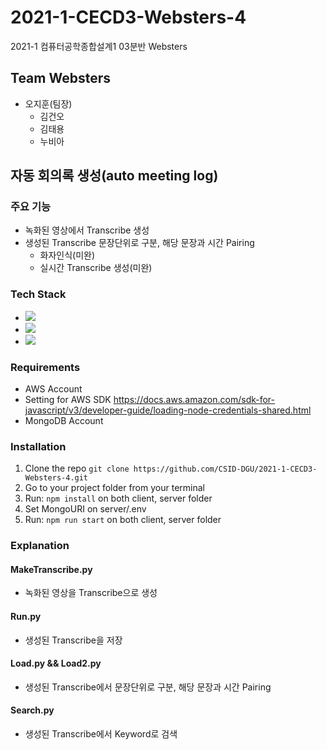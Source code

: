 # 2021-1-CECD3-Websters-4
2021-1 컴퓨터공학종합설계1 03분반 Websters

## Team Websters
* 오지훈(팀장)
  * 김건오
  * 김태용
  * 누비아

## 자동 회의록 생성(auto meeting log)

### 주요 기능

- 녹화된 영상에서 Transcribe 생성
- 생성된 Transcribe 문장단위로 구분, 해당 문장과 시간 Pairing
  - 화자인식(미완)
  - 실시간 Transcribe 생성(미완)



### Tech Stack  

- ![](https://img.shields.io/badge/Frontend-React-red)
- ![](https://img.shields.io/badge/Backend-Express-blue)
- ![](https://img.shields.io/badge/Database-MongoDB-yellow)

### Requirements

- AWS Account
- Setting for AWS  SDK 
https://docs.aws.amazon.com/sdk-for-javascript/v3/developer-guide/loading-node-credentials-shared.html
- MongoDB Account

### Installation

1.  Clone the repo `git clone https://github.com/CSID-DGU/2021-1-CECD3-Websters-4.git`
2.  Go to your project folder from your terminal
3.  Run: `npm install` on both client, server folder
4. Set MongoURI on server/.env
5. Run: `npm run start` on both client, server folder


### Explanation
#### MakeTranscribe.py
- 녹화된 영상을 Transcribe으로 생성
#### Run.py
- 생성된 Transcribe을 저장
#### Load.py && Load2.py
- 생성된 Transcribe에서 문장단위로 구분, 해당 문장과 시간 Pairing
#### Search.py
- 생성된 Transcribe에서 Keyword로 검색